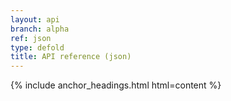 ```yaml
---
layout: api
branch: alpha
ref: json
type: defold
title: API reference (json)
---
```

{% include anchor_headings.html html=content %}